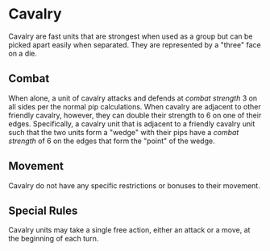 # Cavalry
Cavalry are fast units that are strongest when used as a group but can be picked apart easily when separated. They are represented by a "three" face on a die.

## Combat
When alone, a unit of cavalry attacks and defends at *combat strength* 3 on all sides per the normal pip calculations. When cavalry are adjacent to other friendly cavalry, however, they can double their strength to 6 on one of their edges. Specifically, a cavalry unit that is adjacent to a friendly cavalry unit such that the two units form a "wedge" with their pips have a *combat strength* of 6 on the edges that form the "point" of the wedge.

## Movement
Cavalry do not have any specific restrictions or bonuses to their movement.

## Special Rules
Cavalry units may take a single free action, either an attack or a move, at the beginning of each turn.
